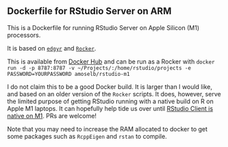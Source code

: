 
## Dockerfile for RStudio Server on ARM

This is a Dockerfile for running RStudio Server on Apple Silicon (M1) processors.

It is based on [`edgyr`](https://github.com/edgyR/edgyR-containers) and [`Rocker`](https://github.com/rocker-org/rocker-versioned).

This is available from [Docker Hub](https://hub.docker.com/repository/docker/amoselb/rstudio-m1) and can be run as a Rocker with `docker run -d -p 8787:8787 -v ~/Projects/:/home/rstudio/projects -e PASSWORD=YOURPASSWORD amoselb/rstudio-m1`

I do not claim this to be a good Docker build. It is larger than I would like, and based on an older version of the `Rocker` scripts. It does, however, serve the limited purpose of getting RStudio running with a native build on R on Apple M1 laptops. It can hopefully help tide us over until [RStudio Client is native on M1](https://github.com/rstudio/rstudio/issues/8652). PRs are welcome!  

Note that you may need to increase the RAM allocated to docker to get some packages such as `RcppEigen` and `rstan` to compile. 
